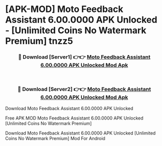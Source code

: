 # [APK-MOD] Moto Feedback Assistant 6.00.0000 APK Unlocked - [Unlimited Coins No Watermark Premium] tnzz5



<div align="center">
<h3>🔴 Download [Server1] 👉👉 <a href="https://momento.my/?title=Moto_Feedback_Assistant_6.00.0000_APK_Unlocked">Moto Feedback Assistant 6.00.0000 APK Unlocked Mod Apk</a></h3><br>

<h3>🔴 Download [Server2] 👉👉 <a href="https://momento.my/?title=Moto_Feedback_Assistant_6.00.0000_APK_Unlocked">Moto Feedback Assistant 6.00.0000 APK Unlocked Mod Apk</a></h3>
</div>



Download Moto Feedback Assistant 6.00.0000 APK Unlocked 

Free APK MOD Moto Feedback Assistant 6.00.0000 APK Unlocked [Unlimited Coins No Watermark Premium]

Download Moto Feedback Assistant 6.00.0000 APK Unlocked [Unlimited Coins No Watermark Premium] Mod For Android
